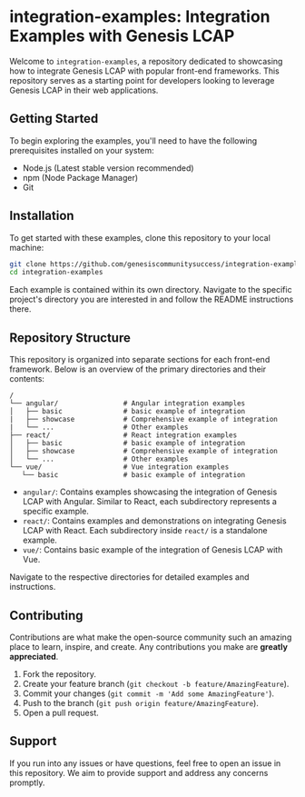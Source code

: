 # integration-examples: Integration Examples with Genesis LCAP

Welcome to `integration-examples`, a repository dedicated to showcasing how to integrate Genesis LCAP with popular front-end frameworks. This repository serves as a starting point for developers looking to leverage Genesis LCAP in their web applications.

## Getting Started

To begin exploring the examples, you'll need to have the following prerequisites installed on your system:

- Node.js (Latest stable version recommended)
- npm (Node Package Manager)
- Git

## Installation

To get started with these examples, clone this repository to your local machine:

```bash
git clone https://github.com/genesiscommunitysuccess/integration-examples.git
cd integration-examples
```

Each example is contained within its own directory. Navigate to the specific project's directory you are interested in and follow the README instructions there.

## Repository Structure

This repository is organized into separate sections for each front-end framework. Below is an overview of the primary directories and their contents:

```
/
└── angular/                # Angular integration examples
│   ├── basic               # basic example of integration
|   ├── showcase            # Comprehensive example of integration
|   └── ...                 # Other examples
├── react/                  # React integration examples
│   ├── basic               # basic example of integration
│   ├── showcase            # Comprehensive example of integration
│   └── ...                 # Other examples
└── vue/                    # Vue integration examples
   └── basic                # basic example of integration
```

- `angular/`: Contains examples showcasing the integration of Genesis LCAP with Angular. Similar to React, each subdirectory represents a specific example.
- `react/`: Contains examples and demonstrations on integrating Genesis LCAP with React. Each subdirectory inside `react/` is a standalone example.
- `vue/`: Contains basic example of the integration of Genesis LCAP with Vue.

Navigate to the respective directories for detailed examples and instructions.

## Contributing

Contributions are what make the open-source community such an amazing place to learn, inspire, and create. Any contributions you make are **greatly appreciated**.

1. Fork the repository.
2. Create your feature branch (`git checkout -b feature/AmazingFeature`).
3. Commit your changes (`git commit -m 'Add some AmazingFeature'`).
4. Push to the branch (`git push origin feature/AmazingFeature`).
5. Open a pull request.

## Support

If you run into any issues or have questions, feel free to open an issue in this repository. We aim to provide support and address any concerns promptly.
